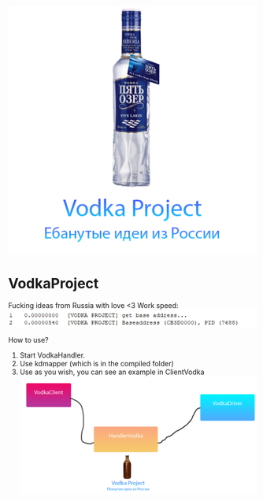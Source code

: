 ![alt text](Compiled/VodkaProject%20(LOGO).png "LOGO")

# VodkaProject
Fucking ideas from Russia with love &lt;3
Work speed:
![alt text](Compiled/screenshot.png "Speed")



How to use?
1. Start VodkaHandler.
2. Use kdmapper (which is in the compiled folder)
3. Use as you wish, you can see an example in ClientVodka
![alt text](Compiled/vodkaLogic.png "Logic")

